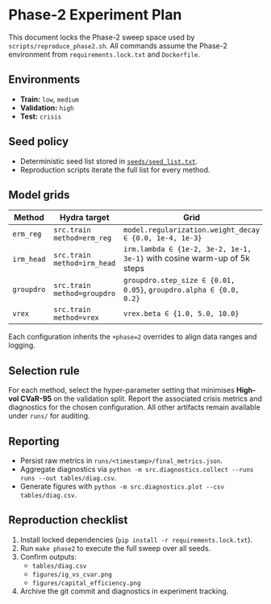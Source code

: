 # Phase-2 Experiment Plan

This document locks the Phase-2 sweep space used by `scripts/reproduce_phase2.sh`. All commands assume the
Phase-2 environment from `requirements.lock.txt` and `Dockerfile`.

## Environments
- **Train:** `low`, `medium`
- **Validation:** `high`
- **Test:** `crisis`

## Seed policy
- Deterministic seed list stored in [`seeds/seed_list.txt`](../seeds/seed_list.txt).
- Reproduction scripts iterate the full list for every method.

## Model grids
| Method     | Hydra target                     | Grid                                                                                     |
|------------|----------------------------------|------------------------------------------------------------------------------------------|
| `erm_reg`  | `src.train method=erm_reg`       | `model.regularization.weight_decay ∈ {0.0, 1e-4, 1e-3}`                                   |
| `irm_head` | `src.train method=irm_head`      | `irm.lambda ∈ {1e-2, 3e-2, 1e-1, 3e-1}` with cosine warm-up of 5k steps                  |
| `groupdro` | `src.train method=groupdro`      | `groupdro.step_size ∈ {0.01, 0.05}`, `groupdro.alpha ∈ {0.0, 0.2}`                       |
| `vrex`     | `src.train method=vrex`          | `vrex.beta ∈ {1.0, 5.0, 10.0}`                                                           |

Each configuration inherits the `+phase=2` overrides to align data ranges and logging.

## Selection rule
For each method, select the hyper-parameter setting that minimises **High-vol CVaR-95** on the validation
split. Report the associated crisis metrics and diagnostics for the chosen configuration. All other
artifacts remain available under `runs/` for auditing.

## Reporting
- Persist raw metrics in `runs/<timestamp>/final_metrics.json`.
- Aggregate diagnostics via `python -m src.diagnostics.collect --runs runs --out tables/diag.csv`.
- Generate figures with `python -m src.diagnostics.plot --csv tables/diag.csv`.

## Reproduction checklist
1. Install locked dependencies (`pip install -r requirements.lock.txt`).
2. Run `make phase2` to execute the full sweep over all seeds.
3. Confirm outputs:
   - `tables/diag.csv`
   - `figures/ig_vs_cvar.png`
   - `figures/capital_efficiency.png`
4. Archive the git commit and diagnostics in experiment tracking.
